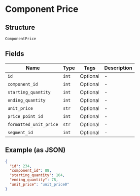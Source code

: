 
# Component Price

## Structure

`ComponentPrice`

## Fields

| Name | Type | Tags | Description |
|  --- | --- | --- | --- |
| `id` | `int` | Optional | - |
| `component_id` | `int` | Optional | - |
| `starting_quantity` | `int` | Optional | - |
| `ending_quantity` | `int` | Optional | - |
| `unit_price` | `str` | Optional | - |
| `price_point_id` | `int` | Optional | - |
| `formatted_unit_price` | `str` | Optional | - |
| `segment_id` | `int` | Optional | - |

## Example (as JSON)

```json
{
  "id": 234,
  "component_id": 88,
  "starting_quantity": 104,
  "ending_quantity": 78,
  "unit_price": "unit_price0"
}
```

